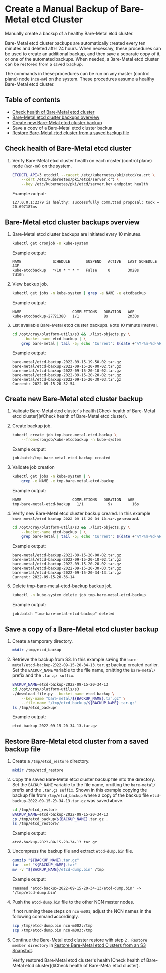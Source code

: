 # Create a Manual Backup of Bare-Metal etcd Cluster

Manually create a backup of a healthy Bare-Metal etcd cluster.

Bare-Metal etcd cluster backups are automatically created every ten minutes and deleted after 24 hours.
When necessary, these procedures can be used to create an additional backup, and then save a separate copy of it, or one of the automated backups.
When needed, a Bare-Metal etcd cluster can be restored from a saved backup.

The commands in these procedures can be run on any master (control plane) node \(`ncn-m#`\) on the system.
These procedures assume a healthy Bare-Metal etcd cluster.

## Table of contents

* [Check health of Bare-Metal etcd cluster](#Check-health-of-Bare-Metal-etcd-cluster)
* [Bare-Metal etcd cluster backups overview](#Bare-Metal-etcd-cluster-backups-overview)
* [Create new Bare-Metal etcd cluster backup](#Create-new-Bare-Metal-etcd-cluster-backup)
* [Save a copy of a Bare-Metal etcd cluster backup](#Save-a-copy-of-a-Bare-Metal-etcd-cluster-backup)
* [Restore Bare-Metal etcd cluster from a saved backup file](#Restore-Bare-Metal-etcd-cluster-from-a-saved-backup-file)

## Check health of Bare-Metal etcd cluster

1. Verify Bare-Metal etcd cluster health on each master (control plane) node \(`ncn-m#`\) on the system.
    
    ```bash
    ETCDCTL_API=3 etcdctl --cacert /etc/kubernetes/pki/etcd/ca.crt \
        --cert /etc/kubernetes/pki/etcd/server.crt \
        --key /etc/kubernetes/pki/etcd/server.key endpoint health
    ```
    
    Example output:
    
    ```text
    127.0.0.1:2379 is healthy: successfully committed proposal: took = 20.697187ms

## Bare-Metal etcd cluster backups overview

1. Bare-Metal etcd cluster backups are initiated every 10 minutes.
    
    ```bash
    kubectl get cronjob -n kube-system
    ```
    
    Example output:
    
    ```text
    NAME              SCHEDULE       SUSPEND   ACTIVE   LAST SCHEDULE   AGE
    kube-etcdbackup   */10 * * * *   False     0        3m28s           7d10h
    ```

1. View backup  job.
    
    ```bash
    kubectl get jobs -n kube-system | grep -e NAME -e etcdbackup
    ```
    
    Example output:
    
    ```text
    NAME                       COMPLETIONS   DURATION   AGE
    kube-etcdbackup-27721380   1/1           8s         2m30s
    ```

1. List available Bare-Metal etcd cluster backups. Note 10 minute interval.
    
    ```bash
    cd /opt/cray/platform-utils/s3 && ./list-objects.py \
        --bucket-name etcd-backup | \
        grep bare-metal | tail -5; echo "Current": $(date +"%Y-%m-%d-%H-%M-%S")
    ```
    
    Example output:
    
    ```text
    bare-metal/etcd-backup-2022-09-15-19-50-02.tar.gz
    bare-metal/etcd-backup-2022-09-15-20-00-02.tar.gz
    bare-metal/etcd-backup-2022-09-15-20-10-02.tar.gz
    bare-metal/etcd-backup-2022-09-15-20-20-02.tar.gz
    bare-metal/etcd-backup-2022-09-15-20-30-03.tar.gz
    Current: 2022-09-15-20-32-54
    ```

## Create new Bare-Metal etcd cluster backup

1. Validate Bare-Metal etcd cluster's health [Check health of Bare-Metal etcd cluster](#Check health of Bare-Metal etcd cluster).

1. Create backup job.
    
    ```bash
    kubectl create job tmp-bare-metal-etcd-backup \
        --from=cronjob/kube-etcdbackup -n kube-system
    ```
    
    Example output:
    
    ```text
    job.batch/tmp-bare-metal-etcd-backup created
    ```

1. Validate job creation.
    
    ```bash
    kubectl get jobs -n kube-system | \
        grep -e NAME -e tmp-bare-metal-etcd-backup
    ```
    
    Example output:
    
    ```text
    NAME                       COMPLETIONS   DURATION   AGE
    tmp-bare-metal-etcd-backup   1/1           9s         16s
    ```

1. Verify new Bare-Metal etcd cluster backup created.
    In this example `bare-metal/etcd-backup-2022-09-15-20-34-13.tar.gz` created.
    
    ```bash
    cd /opt/cray/platform-utils/s3 && ./list-objects.py \
        --bucket-name etcd-backup | \
        grep bare-metal | tail -5; echo "Current": $(date +"%Y-%m-%d-%H-%M-%S")
    ```
     
    Example output:
    
    ```text
    bare-metal/etcd-backup-2022-09-15-20-00-02.tar.gz
    bare-metal/etcd-backup-2022-09-15-20-10-02.tar.gz
    bare-metal/etcd-backup-2022-09-15-20-20-02.tar.gz
    bare-metal/etcd-backup-2022-09-15-20-30-03.tar.gz
    bare-metal/etcd-backup-2022-09-15-20-34-13.tar.gz
    Current: 2022-09-15-20-36-14
    ```

1. Delete tmp-bare-metal-etcd-backup backup job.
    
    ```bash
    kubectl -n kube-system delete job tmp-bare-metal-etcd-backup
    ```
    
    Example output:
    
    ```text
    job.batch "tmp-bare-metal-etcd-backup" deleted
    ```

## Save a copy of a Bare-Metal etcd cluster backup

1. Create a temporary directory.
    
    ```bash
    mkdir /tmp/etcd_backup
    ```

1. Retrieve the backup from S3.
    In this example saving the `bare-metal/etcd-backup-2022-09-15-20-34-13.tar.gz` backup created earlier.
    Set the `BACKUP_NAME` variable to the file name, omitting the `bare-metal/` prefix and the `.tar.gz suffix`.
    
    ```bash
    BACKUP_NAME=etcd-backup-2022-09-15-20-34-13
    cd /opt/cray/platform-utils/s3
    ./download-file.py --bucket-name etcd-backup \
        --key-name "bare-metal/${BACKUP_NAME}.tar.gz" \
        --file-name "/tmp/etcd_backup/${BACKUP_NAME}.tar.gz"
    ls /tmp/etcd_backup/
    ```
    
    Example output:
    
    ```text
    etcd-backup-2022-09-15-20-34-13.tar.gz
    ```

## Restore Bare-Metal etcd cluster from a saved backup file

1. Create a `/tmp/etcd_restore` directory.
    
    ```bash
    mkdir /tmp/etcd_restore
    ```

1. Copy the saved Bare-Metal etcd cluster backup file into the directory.
    Set the `BACKUP_NAME` variable to the file name, omitting the `bare-metal/` prefix and the `.tar.gz suffix`.
    Shown in this example copying the backup file from `/tmp/etcd_backup`
    where a copy of the backup file `etcd-backup-2022-09-15-20-34-13.tar.gz` was saved above.
    
    ```bash
    cd /tmp/etcd_restore
    BACKUP_NAME=etcd-backup-2022-09-15-20-34-13
    cp /tmp/etcd_backup/${BACKUP_NAME}.tar.gz .
    ls /tmp/etcd_restore/
    ```
    
    Example output:
    
    ```text
    etcd-backup-2022-09-15-20-34-13.tar.gz
    ```

1. Uncompress the backup file and extract `etcd-dump.bin` file.
    
    ```bash
    gunzip "${BACKUP_NAME}.tar.gz"
    tar -xvf "${BACKUP_NAME}.tar"
    mv -v "${BACKUP_NAME}/etcd-dump.bin" /tmp
    ```
    
    Example output:
    
    ```text
    renamed 'etcd-backup-2022-09-15-20-34-13/etcd-dump.bin' -> '/tmp/etcd-dump.bin'
    ```

1. Push the `etcd-dump.bin` file to the other NCN master nodes.
    
    If not running these steps on `ncn-m001`, adjust the NCN names in the following command accordingly.
    
    ```bash
    scp /tmp/etcd-dump.bin ncn-m002:/tmp
    scp /tmp/etcd-dump.bin ncn-m003:/tmp
    ```

1. Continue the Bare-Metal etcd cluster restore with step `2. Restore member directory`
     in [Restore Bare-Metal etcd Clusters from an S3 Snapshot](Restore_Bare-Metal_etcd_Clusters_from_an_S3_Snapshot.md#2-restore-member-directory).

    Verify restored Bare-Metal etcd cluster's health [Check health of Bare-Metal etcd cluster](#Check health of Bare-Metal etcd cluster).
